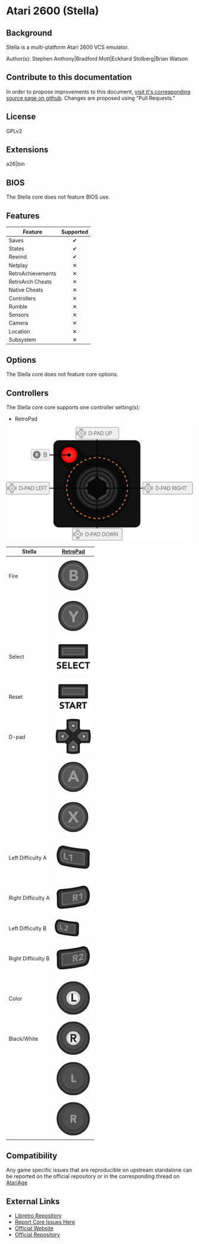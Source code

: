 # Atari 2600 (Stella)

## Background

Stella is a multi-platform Atari 2600 VCS emulator.

Author(s): Stephen Anthony|Bradford Mott|Eckhard Stolberg|Brian Watson

## Contribute to this documentation

In order to propose improvements to this document, [visit it's corresponding source page on github](https://github.com/libretro/docs/tree/master/docs/library/Stella.md). Changes are proposed using "Pull Requests."

## License

GPLv2

## Extensions

a26|bin

## BIOS

The Stella core does not feature BIOS use.

## Features

| Feature           | Supported |
|-------------------|:---------:|
| Saves             | ✔         |
| States            | ✔         |
| Rewind            | ✔         |
| Netplay           | ✕         |
| RetroAchievements | ✕         |
| RetroArch Cheats  | ✕         |
| Native Cheats     | ✕         |
| Controllers       | ✕         |
| Rumble            | ✕         |
| Sensors           | ✕         |
| Camera            | ✕         |
| Location          | ✕         |
| Subsystem         | ✕         |

## Options

The Stella core does not feature core options.

## Controllers

The Stella core core supports one controller setting(s):

* RetroPad

![stella_retropad](images/Controllers/stella_retropad.png)

| Stella             | [RetroPad](RetroPad)                                                    |
|--------------------|-------------------------------------------------------------------------|
| Fire               | ![RetroPad_B](images/RetroPad/Retro_B_Round.png)                        |
|                    | ![RetroPad_Y](images/RetroPad/Retro_Y_Round.png)                        |
| Select             | ![RetroPad_Select](images/RetroPad/Retro_Select.png)                    |
| Reset              | ![RetroPad_Start](images/RetroPad/Retro_Start.png)                      |
| D-pad              | ![RetroPad_Dpad](images/RetroPad/Retro_Dpad.png)                        |
|                    | ![RetroPad_A](images/RetroPad/Retro_A_Round.png)                        |
|                    | ![RetroPad_X](images/RetroPad/Retro_X_Round.png)                        |
| Left Difficulty A  | ![RetroPad_L1](images/RetroPad/Retro_L1.png)                            |
| Right Difficulty A | ![RetroPad_R1](images/RetroPad/Retro_R1.png)                            |
| Left Difficulty B  | ![RetroPad_L2](images/RetroPad/Retro_L2_Temp.png)                       |
| Right Difficulty B | ![RetroPad_R2](images/RetroPad/Retro_R2.png)                            |
| Color              | ![RetroPad_L3](images/RetroPad/Retro_L3.png)                            |
| Black/White        | ![RetroPad_R3](images/RetroPad/Retro_R3.png)                            |
|                    | ![RetroPad_Left_Stick](images/RetroPad/Retro_Left_Stick.png)            |
|                    | ![RetroPad_Right_Stick](images/RetroPad/Retro_Right_Stick.png)          |

## Compatibility

Any game specific issues that are reproducible on upstream standalone can be reported on the official repository or in the corresponding thread on [AtariAge](https://atariage.com/forums/topic/259633-testing-the-new-stella-tia-core/) 

## External Links

* [Libretro Repository](https://github.com/libretro/stella-libretro)
* [Report Core Issues Here](https://github.com/libretro/libretro-meta/issues)
* [Official Website](https://stella-emu.github.io/)
* [Official Repository](https://github.com/stella-emu/stella)
